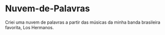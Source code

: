 # Nuvem-de-Palavras
Criei uma nuvem de palavras a partir das músicas da minha banda brasileira favorita, Los Hermanos.
